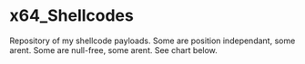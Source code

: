 # x64_Shellcodes
Repository of my shellcode payloads.
Some are position independant, some arent. Some are null-free, some arent. See chart below.
